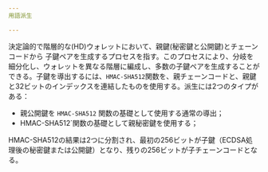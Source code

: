 ```yaml
---
用語派生

---
```

決定論的で階層的な(HD)ウォレットにおいて、親鍵(秘密鍵と公開鍵)とチェーンコードから 子鍵ペアを生成するプロセスを指す。このプロセスにより、分岐を細分化し、ウォレットを異なる階層に編成し、多数の子鍵ペアを生成することができる。子鍵を導出するには、`HMAC-SHA512`関数を、親チェーンコードと、親鍵と32ビットのインデックスを連結したものを使用する。派生には2つのタイプがある：


- 親公開鍵を `HMAC-SHA512` 関数の基礎として使用する通常の導出；
- HMAC-SHA512`関数の基礎として親秘密鍵を使用する；

HMAC-SHA512の結果は2つに分割され、最初の256ビットが子鍵（ECDSA処理後の秘密鍵または公開鍵）となり、残りの256ビットが子チェーンコードとなる。